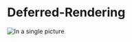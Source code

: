 # Deferred-Rendering

![In a single picture](https://github.com/aleksandra1617/Deferred-Rendering/master/Media/Sponza_Atirium_Deferred_Img_3.png)
